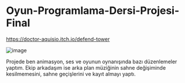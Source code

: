 # Oyun-Programlama-Dersi-Projesi-Final

https://doctor-aquisio.itch.io/defend-tower

![image](https://user-images.githubusercontent.com/56428335/213423340-247962f7-54a7-468e-b1ab-1d494353dfab.png)

Projede ben animasyon, ses ve oyunun oynanışında bazı düzenlemeler yaptım.
Ekip arkadaşım ise arka plan müziğinin sahne değişiminde kesilmemesini, sahne geçişlerini ve kayıt almayı yaptı.
